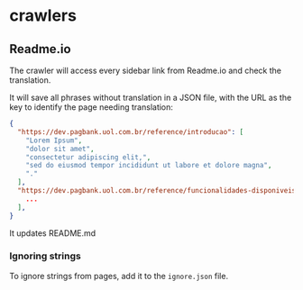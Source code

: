 # crawlers

## Readme.io 

The crawler will access every sidebar link from Readme.io and check the translation.

It will save all phrases without translation in a JSON file, with the URL as the key to identify the page needing translation:

```json
{
  "https://dev.pagbank.uol.com.br/reference/introducao": [
    "Lorem Ipsum",
    "dolor sit amet",
    "consectetur adipiscing elit,",
    "sed do eiusmod tempor incididunt ut labore et dolore magna",
    "."
  ],
  "https://dev.pagbank.uol.com.br/reference/funcionalidades-disponiveis": [
    ...
  ],
}
```

It updates README.md


### Ignoring strings

To ignore strings from pages, add it to the `ignore.json` file.
